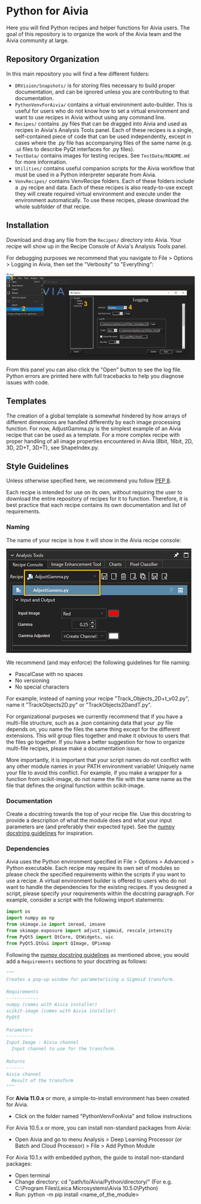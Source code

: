 # Python for Aivia

Here you will find Python recipes and helper functions for Aivia users.
The goal of this repository is to organize the work of the Aivia team and the Aivia community at large.

## Repository Organization

In this main repository you will find a few different folders:

* `DRVision/Snapshots/` is for storing files necessary to build proper documentation, and can be ignored unless you are contributing to that documentation.
* `PythonVenvForAivia/` contains a virtual environment auto-builder. This is useful for users who do not know how to set a virtual environment and want to use recipes in Aivia without using any command line.
* `Recipes/` contains .py files that can be dragged into Aivia and used as recipes in Aivia's Analysis Tools panel. Each of these recipes is a single, self-contained piece of code that can be used independently, except in cases where the .py file has accompanying files of the same name (e.g. .ui files to describe PyQt interfaces for .py files).
* `TestData/` contains images for testing recipes. See `TestData/README.md` for more information.
* `Utilities/` contains useful companion scripts for the Aivia workflow that must be used in a Python interpreter separate from Aivia.
* `VenvRecipes/` contains VenvRecipe folders. Each of these folders include a .py recipe and data. Each of these recipes is also ready-to-use except they will create required virtual environment and execute under the environment automatically. To use these recipes, please download the whole subfolder of that recipe.

## Installation

Download and drag any file from the `Recipes/` directory into Aivia. Your recipe will show up in the Recipe Console of Aivia's Analysis Tools panel.

For debugging purposes we recommend that you navigate to File > Options > Logging in Aivia, then set the "Verbosity" to "Everything":

![Turn on the most verbose logging.](DRVisionFiles/Snapshots/LogEverything.png "Set Verbosity of Everything")

From this panel you can also click the "Open" button to see the log file. Python errors are printed here with full tracebacks to help you diagnose issues with code.

## Templates

The creation of a global template is somewhat hindered by how arrays of different dimensions are handled differently by each image processing function. For now, AdjustGamma.py is the simplest example of an Aivia recipe that can be used as a template. For a more complex recipe with proper handling of all image properties encountered in Aivia (8bit, 16bit,  2D, 3D, 2D+T, 3D+T), see ShapeIndex.py.

## Style Guidelines

Unless otherwise specified here, we recommend you follow [PEP 8](https://www.python.org/dev/peps/pep-0008/ "PEP 8").

Each recipe is intended for use on its own, without requiring the user to download the entire repository of recipes for it to function. Therefore, it is best practice that each recipe contains its own documentation and list of requirements.

### Naming

The name of your recipe is how it will show in the Aivia recipe console:

![Recipe name in the Aivia console.](DRVisionFiles/Snapshots/PythonFilenameInAivia.png "Recipe Naming Example")


We recommend (and may enforce) the following guidelines for file naming: 

* PascalCase with no spaces
* No versioning
* No special characters

For example, instead of naming your recipe "Track_Objects_2D+t_v02.py", name it "TrackObjects2D.py" or "TrackObjects2DandT.py".

For organizational purposes we currently recommend that if you have a multi-file structure, such as a .json containing data that your .py file depends on, you name the files the same thing except for the different extensions. This will group files together and make it obvious to users that the files go together. If you have a better suggestion for how to organize multi-file recipes, please make a documentation issue.

More importantly, it is important that your script names do not conflict with any other module names in your PATH environment variable! Uniquely name your file to avoid this conflict. For example, if you make a wrapper for a function from scikit-image, do not name the file with the same name as the file that defines the original function within scikit-image.

### Documentation

Create a docstring towards the top of your recipe file. Use this docstring to provide a description of what the module does and what your input parameters are (and preferably their expected type). See the [numpy docstring guidelines](https://numpydoc.readthedocs.io/en/latest/format.html) for inspiration.

### Dependencies

Aivia uses the Python environment specified in File > Options > Advanced > Python executable. Each recipe may require its own set of modules so please check the specified requirements within the scripts if you want to use a recipe. A virtual environment builder is offered to users who do not want to handle the dependencies for the existing recipes. If you designed a script, please specify your requirements within the docstring paragraph. For example, consider a script with the following import statements:

```python
import os
import numpy as np
from skimage.io import imread, imsave
from skimage.exposure import adjust_sigmoid, rescale_intensity
from PyQt5 import QtCore, QtWidgets, uic
from PyQt5.QtGui import QImage, QPixmap
```

Following the [numpy docstring guidelines](https://numpydoc.readthedocs.io/en/latest/format.html) as mentioned above, you would add a `Requirements` sections to your docstring as follows:

```python
"""
Creates a pop-up window for parameterizing a Sigmoid transform.

Requirements
------------
numpy (comes with Aivia installer)
scikit-image (comes with Aivia installer)
PyQt5

Parameters
----------
Input Image : Aivia channel
  Input channel to use for the transform.

Returns
-------
Aivia channel
  Result of the transform
"""
```

For **Aivia 11.0.x** or more, a simple-to-install environment has been created for Aivia.
* Click on the folder named "PythonVenvForAivia" and follow instructions


For Aivia 10.5.x or more, you can install non-standard packages from Aivia:
* Open Aivia and go to menu Analysis > Deep Learning Processor (or Batch and Cloud Processor) > File > Add Python Module


For Aivia 10.1.x with embedded python, the guide to install non-standard packages:
* Open terminal
* Change directory: cd "path/to/Aivia/Python/directory/" (For e.g. C:\Program Files\Leica Microsystems\Aivia 10.5.0\Python)
* Run: python -m pip install <name_of_the_module>
